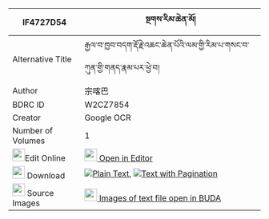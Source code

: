 |IF4727D54|སྔགས་རིམ་ཆེན་མོ། 
| --- | --- 
|Alternative Title |རྒྱལ་བ་ཁྱབ་བདག་རྡོ་རྗེ་འཆང་ཆེན་པོའི་ལམ་གྱི་རིམ་པ་གསང་བ་ཀུན་གྱི་གནད་རྣམ་པར་ཕྱེ་བ།
|Author| 宗喀巴
|BDRC ID | W2CZ7854
|Creator | Google OCR
|Number of Volumes| 1
|<img width="25" src="https://img.icons8.com/color/25/000000/edit-property.png">Edit Online| [<img width="25" src="https://avatars.githubusercontent.com/u/45091458?s=200&v=4"> Open in Editor](http://editor.openpecha.org/IF4727D54)
|<img width="25" src="https://img.icons8.com/fluent/48/000000/download-2.png"/>  Download | [![](https://img.icons8.com/color/20/000000/txt.png)Plain Text](https://github.com/Openpecha/IF4727D54/releases/download/v1/ngak_rim_chen_mo_plain_IF4727D54.zip), [![](https://img.icons8.com/color/20/000000/txt.png)Text with Pagination](https://github.com/Openpecha/IF4727D54/releases/download/v1/ngak_rim_chen_mo_pages_IF4727D54.zip)
|<img width="25" src="https://img.icons8.com/plasticine/100/000000/pictures-folder.png"/>  Source Images | [<img width="25" src="https://library.bdrc.io/icons/BUDA-small.svg"> Images of text file open in BUDA](https://library.bdrc.io/show/bdr:W2CZ7854)